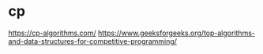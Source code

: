 # cp

https://cp-algorithms.com/
https://www.geeksforgeeks.org/top-algorithms-and-data-structures-for-competitive-programming/
